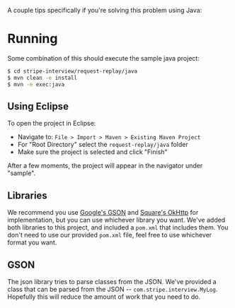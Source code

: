 A couple tips specifically if you're solving this problem using Java:

# Running

Some combination of this should execute the sample java project:
```bash
$ cd stripe-interview/request-replay/java
$ mvn clean -e install
$ mvn -e exec:java
```

Using Eclipse
-------------

To open the project in Eclipse:

- Navigate to: `File > Import > Maven > Existing Maven Project`
- For "Root Directory" select the `request-replay/java` folder
- Make sure the project is selected and click "Finish"

After a few moments, the project will appear in the navigator under "sample".


Libraries
---------

We recommend you use [Google's GSON][google/gson] and [Square's OkHttp][square/okhttp] for implementation, but you can use whichever library you want.
We've added both libraries to this project, and included a `pom.xml` that includes them.
You don't need to use our provided `pom.xml` file, feel free to use whichever format you want.

GSON
----

The json library tries to parse classes from the JSON. We've provided a class
that can be parsed from the JSON -- `com.stripe.interview.MyLog`.
Hopefully this will reduce the amount of work that you need to do.

[google/gson]: https://github.com/google/gson
[square/okhttp]: https://github.com/square/okhttp
